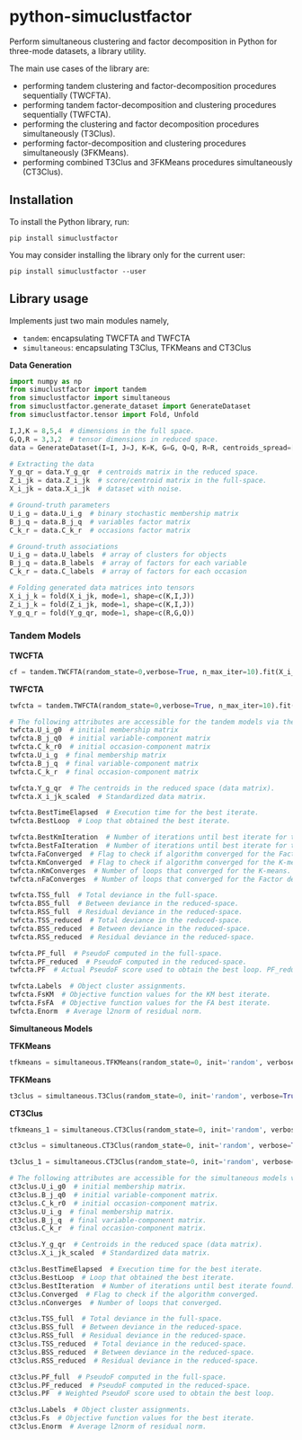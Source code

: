 python-simuclustfactor
===============

Perform simultaneous clustering and factor decomposition in Python for 
three-mode datasets, a library utility.

The main use cases of the library are:

-   performing tandem clustering and factor-decomposition procedures sequentially (TWCFTA).
-   performing tandem factor-decomposition and clustering procedures sequentially (TWFCTA).
-   performing the clustering and factor decomposition procedures simultaneously (T3Clus).
-   performing factor-decomposition and clustering procedures simultaneously (3FKMeans).
-   performing combined T3Clus and 3FKMeans procedures simultaneously (CT3Clus).

Installation
------------

To install the Python library, run:

```shell
pip install simuclustfactor
```

You may consider installing the library only for the current user:

```shell
pip install simuclustfactor --user
```

Library usage
-------------

Implements just two main modules namely,
  - `tandem`: encapsulating TWCFTA and TWFCTA
  - `simultaneous`: encapsulating T3Clus, TFKMeans and CT3Clus

**Data Generation**

```py
import numpy as np
from simuclustfactor import tandem
from simuclustfactor import simultaneous
from simuclustfactor.generate_dataset import GenerateDataset
from simuclustfactor.tensor import Fold, Unfold

I,J,K = 8,5,4  # dimensions in the full space.
G,Q,R = 3,3,2  # tensor dimensions in reduced space.  
data = GenerateDataset(I=I, J=J, K=K, G=G, Q=Q, R=R, centroids_spread=[0,1], noise_mean=0, noise_stdev=0.5, seed=None).additive_noise()

# Extracting the data
Y_g_qr = data.Y_g_qr  # centroids matrix in the reduced space.
Z_i_jk = data.Z_i_jk  # score/centroid matrix in the full-space.
X_i_jk = data.X_i_jk  # dataset with noise.

# Ground-truth parameters
U_i_g = data.U_i_g  # binary stochastic membership matrix
B_j_q = data.B_j_q  # variables factor matrix
C_k_r = data.C_k_r  # occasions factor matrix

# Ground-truth associations
U_i_g = data.U_labels  # array of clusters for objects
B_j_q = data.B_labels  # array of factors for each variable
C_k_r = data.C_labels  # array of factors for each occasion

# Folding generated data matrices into tensors
X_i_j_k = fold(X_i_jk, mode=1, shape=c(K,I,J))
Z_i_j_k = fold(Z_i_jk, mode=1, shape=c(K,I,J))
Y_g_q_r = fold(Y_g_qr, mode=1, shape=c(R,G,Q))
```

### Tandem Models

**TWCFTA**
```py
cf = tandem.TWCFTA(random_state=0,verbose=True, n_max_iter=10).fit(X_i_jk, full_tensor_shape=(I,J,K), reduced_tensor_shape=(G,Q,R))

```
**TWFCTA**
```py
twfcta = tandem.TWFCTA(random_state=0,verbose=True, n_max_iter=10).fit(X_i_jk, full_tensor_shape=(I,J,K), reduced_tensor_shape=(G,Q,R))

# The following attributes are accessible for the tandem models via the '. operator
twfcta.U_i_g0  # initial membership matrix
twfcta.B_j_q0  # initial variable-component matrix
twfcta.C_k_r0  # initial occasion-component matrix
twfcta.U_i_g  # final membership matrix
twfcta.B_j_q  # final variable-component matrix
twfcta.C_k_r  # final occasion-component matrix

twfcta.Y_g_qr  # The centroids in the reduced space (data matrix).
twfcta.X_i_jk_scaled  # Standardized data matrix.

twfcta.BestTimeElapsed  # Execution time for the best iterate.
twfcta.BestLoop  # Loop that obtained the best iterate.

twfcta.BestKmIteration  # Number of iterations until best iterate for the K-means.
twfcta.BestFaIteration  # Number of iterations until best iterate for the FA.
twfcta.FaConverged  # Flag to check if algorithm converged for the Factor decomposition.
twfcta.KmConverged  # Flag to check if algorithm converged for the K-means.
twfcta.nKmConverges  # Number of loops that converged for the K-means.
twfcta.nFaConverges  # Number of loops that converged for the Factor decomposition.

twfcta.TSS_full  # Total deviance in the full-space.
twfcta.BSS_full  # Between deviance in the reduced-space.
twfcta.RSS_full  # Residual deviance in the reduced-space.
twfcta.TSS_reduced  # Total deviance in the reduced-space.
twfcta.BSS_reduced  # Between deviance in the reduced-space.
twfcta.RSS_reduced  # Residual deviance in the reduced-space.

twfcta.PF_full  # PseudoF computed in the full-space.
twfcta.PF_reduced  # PseudoF computed in the reduced-space.
twfcta.PF  # Actual PseudoF score used to obtain the best loop. PF_reduced for twfcta and PF_full twcfta.

twfcta.Labels  # Object cluster assignments.
twfcta.FsKM  # Objective function values for the KM best iterate.
twfcta.FsFA  # Objective function values for the FA best iterate.
twfcta.Enorm  # Average l2norm of residual norm.
```

**Simultaneous Models**

**TFKMeans**
```py
tfkmeans = simultaneous.TFKMeans(random_state=0, init='random', verbose=True, n_max_iter=10).fit(X_i_jk, full_tensor_shape=(I,J,K), reduced_tensor_shape=(G,Q,R))
```

**TFKMeans**
```py
t3clus = simultaneous.T3Clus(random_state=0, init='random', verbose=True, n_max_iter=10).fit(X_i_jk, full_tensor_shape=(I,J,K), reduced_tensor_shape=(G,Q,R))
```

**CT3Clus**
```py
tfkmeans_1 = simultaneous.CT3Clus(random_state=0, init='random', verbose=True, n_max_iter=10).fit(X_i_jk, full_tensor_shape=(I,J,K), reduced_tensor_shape=(G,Q,R), alpha=0)

ct3clus = simultaneous.CT3Clus(random_state=0, init='random', verbose=True, n_max_iter=10).fit(X_i_jk, full_tensor_shape=(I,J,K), reduced_tensor_shape=(G,Q,R), alpha=0.5)

t3clus_1 = simultaneous.CT3Clus(random_state=0, init='random', verbose=True, n_max_iter=10).fit(X_i_jk, full_tensor_shape=(I,J,K), reduced_tensor_shape=(G,Q,R), alpha=1)

# The following attributes are accessible for the simultaneous models via the '.' operator
ct3clus.U_i_g0  # initial membership matrix.
ct3clus.B_j_q0  # initial variable-component matrix.
ct3clus.C_k_r0  # initial occasion-component matrix.
ct3clus.U_i_g  # final membership matrix.
ct3clus.B_j_q  # final variable-component matrix.
ct3clus.C_k_r  # final occasion-component matrix.

ct3clus.Y_g_qr  # Centroids in the reduced space (data matrix).
ct3clus.X_i_jk_scaled  # Standardized data matrix.

ct3clus.BestTimeElapsed  # Execution time for the best iterate.
ct3clus.BestLoop  # Loop that obtained the best iterate.
ct3clus.BestIteration  # Number of iterations until best iterate found.
ct3clus.Converged  # Flag to check if the algorithm converged.
ct3clus.nConverges  # Number of loops that converged.

ct3clus.TSS_full  # Total deviance in the full-space.
ct3clus.BSS_full  # Between deviance in the reduced-space.
ct3clus.RSS_full  # Residual deviance in the reduced-space.
ct3clus.TSS_reduced  # Total deviance in the reduced-space.
ct3clus.BSS_reduced  # Between deviance in the reduced-space.
ct3clus.RSS_reduced  # Residual deviance in the reduced-space.

ct3clus.PF_full  # PseudoF computed in the full-space.
ct3clus.PF_reduced  # PseudoF computed in the reduced-space.
ct3clus.PF  # Weighted PseudoF score used to obtain the best loop.

ct3clus.Labels  # Object cluster assignments.
ct3clus.Fs  # Objective function values for the best iterate.
ct3clus.Enorm  # Average l2norm of residual norm.
```


